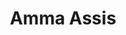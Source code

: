 ---
title: "Amma Assis"
highlighted: true
pic: assis.jpg
description: Un massage court, mais efficace, réalisé sur chaise ergonomique, spécialement conçu pour libérer les tensions rapidement tout en apportant une énergie renouvelée.
benefits:
  - "Soulage les tensions musculaires au niveau de la nuque, du dos et des épaules."
  - "Favorise une meilleure concentration."
  - "Permet de retrouver une sensation de légèreté en peu de temps."
price: 20
duration: "20 min"
---